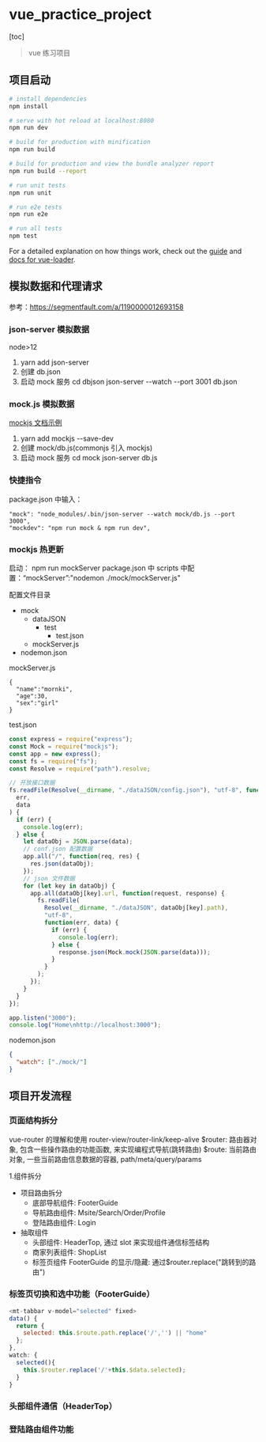# vue_practice_project

[toc]

> vue 练习项目

## 项目启动

```bash
# install dependencies
npm install

# serve with hot reload at localhost:8080
npm run dev

# build for production with minification
npm run build

# build for production and view the bundle analyzer report
npm run build --report

# run unit tests
npm run unit

# run e2e tests
npm run e2e

# run all tests
npm test
```

For a detailed explanation on how things work, check out the [guide](http://vuejs-templates.github.io/webpack/) and [docs for vue-loader](http://vuejs.github.io/vue-loader).

## 模拟数据和代理请求

参考：https://segmentfault.com/a/1190000012693158

### json-server 模拟数据

node>12

1.  yarn add json-server
2.  创建 db.json
3.  启动 mock 服务
    cd dbjson
    json-server --watch --port 3001 db.json

### mock.js 模拟数据

[mockjs 文档示例](http://mockjs.com/examples.html)

1. yarn add mockjs --save-dev
2. 创建 mock/db.js(commonjs 引入 mockjs)
3. 启动 mock 服务
   cd mock
   json-server db.js

### 快捷指令

package.json 中输入：

```
"mock": "node_modules/.bin/json-server --watch mock/db.js --port 3000",
"mockdev": "npm run mock & npm run dev",
```

### mockjs 热更新

启动： npm run mockServer
package.json 中 scripts 中配置：“mockServer”:"nodemon ./mock/mockServer.js"

配置文件目录

- mock
  - dataJSON
    - test
      - test.json
  - mockServer.js
- nodemon.json

mockServer.js

```
{
  "name":"mornki",
  "age":30,
  "sex":"girl"
}
```

test.json

```js
const express = require("express");
const Mock = require("mockjs");
const app = new express();
const fs = require("fs");
const Resolve = require("path").resolve;

// 开放接口数据
fs.readFile(Resolve(__dirname, "./dataJSON/config.json"), "utf-8", function(
  err,
  data
) {
  if (err) {
    console.log(err);
  } else {
    let dataObj = JSON.parse(data);
    // conf.json 配置数据
    app.all("/", function(req, res) {
      res.json(dataObj);
    });
    // json 文件数据
    for (let key in dataObj) {
      app.all(dataObj[key].url, function(request, response) {
        fs.readFile(
          Resolve(__dirname, "./dataJSON", dataObj[key].path),
          "utf-8",
          function(err, data) {
            if (err) {
              console.log(err);
            } else {
              response.json(Mock.mock(JSON.parse(data)));
            }
          }
        );
      });
    }
  }
});

app.listen("3000");
console.log("Home\nhttp://localhost:3000");
```

nodemon.json

```json
{
  "watch": ["./mock/"]
}
```

## 项目开发流程

### 页面结构拆分

vue-router 的理解和使用
router-view/router-link/keep-alive
$router: 路由器对象, 包含一些操作路由的功能函数, 来实现编程式导航(跳转路由)
    $route: 当前路由对象, 一些当前路由信息数据的容器, path/meta/query/params

1.组件拆分

- 项目路由拆分
  - 底部导航组件: FooterGuide
  - 导航路由组件: Msite/Search/Order/Profile
  - 登陆路由组件: Login
- 抽取组件
  - 头部组件: HeaderTop, 通过 slot 来实现组件通信标签结构
  - 商家列表组件: ShopList
  - 标签页组件 FooterGuide 的显示/隐藏: 通过$router.replace("跳转到的路由")

### 标签页切换和选中功能（FooterGuide）

```js
<mt-tabbar v-model="selected" fixed>
data() {
  return {
    selected: this.$route.path.replace('/','') || "home"
  };
},
watch: {
  selected(){
    this.$router.replace('/'+this.$data.selected);
  }
}
```

### 头部组件通信（HeaderTop）

### 登陆路由组件功能
